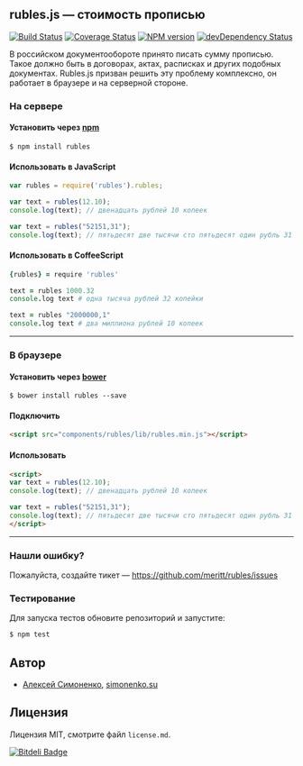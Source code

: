 ## rubles.js — стоимость прописью

[![Build Status](https://travis-ci.org/meritt/rubles.png?branch=master)](https://travis-ci.org/meritt/rubles) [![Coverage Status](https://coveralls.io/repos/meritt/rubles/badge.png?branch=master)](https://coveralls.io/r/meritt/rubles?branch=master) [![NPM version](https://badge.fury.io/js/rubles.png)](http://badge.fury.io/js/rubles) [![devDependency Status](https://david-dm.org/meritt/rubles/dev-status.png)](https://david-dm.org/meritt/rubles#info=devDependencies)

В российском документообороте принято писать сумму прописью. Такое должно быть в договорах, актах, расписках и других подобных документах. Rubles.js призван решить эту проблему комплексно, он работает в браузере и на серверной стороне.

### На сервере

#### Установить через [npm](//npmjs.org)

```
$ npm install rubles
```

#### Использовать в JavaScript

```js
var rubles = require('rubles').rubles;

var text = rubles(12.10);
console.log(text); // двенадцать рублей 10 копеек

var text = rubles("52151,31");
console.log(text); // пятьдесят две тысячи сто пятьдесят один рубль 31 копейка
```

#### Использовать в CoffeeScript

```coffeescript
{rubles} = require 'rubles'

text = rubles 1000.32
console.log text # одна тысяча рублей 32 копейки

text = rubles "2000000,1"
console.log text # два миллиона рублей 10 копеек
```

----------------

### В браузере

#### Установить через [bower](http://bower.io)

```
$ bower install rubles --save
```

#### Подключить

```html
<script src="components/rubles/lib/rubles.min.js"></script>
```

#### Использовать

```html
<script>
var text = rubles(12.10);
console.log(text); // двенадцать рублей 10 копеек

var text = rubles("52151,31");
console.log(text); // пятьдесят две тысячи сто пятьдесят один рубль 31 копейка
</script>
```

----------------

### Нашли ошибку?

Пожалуйста, создайте тикет — https://github.com/meritt/rubles/issues

### Тестирование

Для запуска тестов обновите репозиторий и запустите:

```bash
$ npm test
```

## Автор

* [Алексей Симоненко](mailto:alexey@simonenko.su), [simonenko.su](http://simonenko.su)

## Лицензия

Лицензия MIT, смотрите файл `license.md`.

[![Bitdeli Badge](https://d2weczhvl823v0.cloudfront.net/meritt/rubles/trend.png)](https://bitdeli.com/free "Bitdeli Badge")